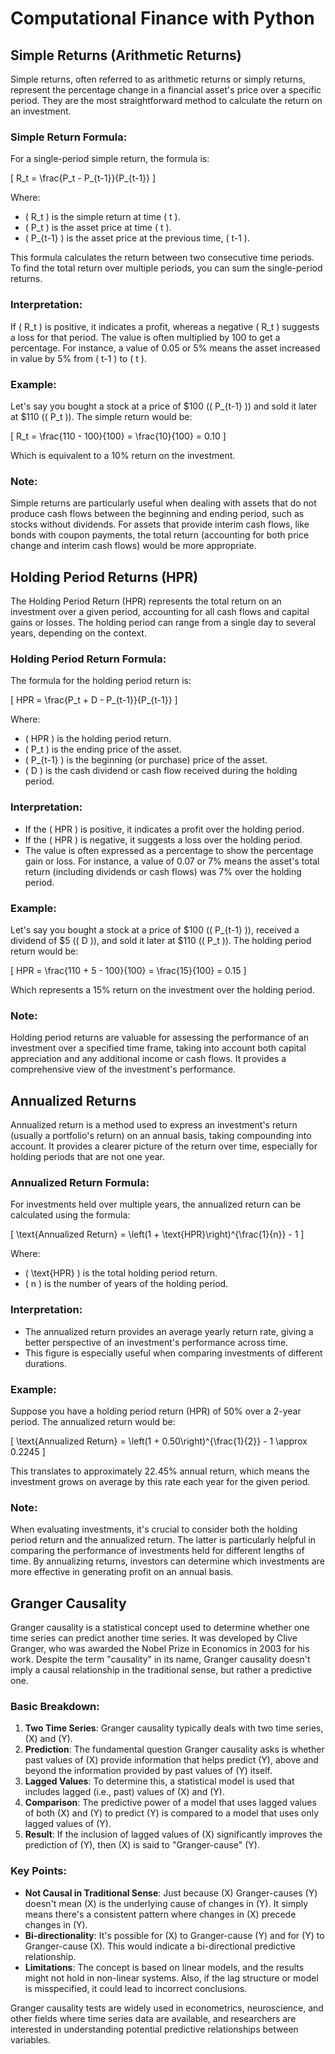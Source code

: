 # Computational Finance with Python

## Simple Returns (Arithmetic Returns)

Simple returns, often referred to as arithmetic returns or simply returns, represent the percentage change in a financial asset's price over a specific period. They are the most straightforward method to calculate the return on an investment.

### Simple Return Formula:

For a single-period simple return, the formula is:

\[ R_t = \frac{P_t - P_{t-1}}{P_{t-1}} \]

Where:
- \( R_t \) is the simple return at time \( t \).
- \( P_t \) is the asset price at time \( t \).
- \( P_{t-1} \) is the asset price at the previous time, \( t-1 \).

This formula calculates the return between two consecutive time periods. To find the total return over multiple periods, you can sum the single-period returns.

### Interpretation:

If \( R_t \) is positive, it indicates a profit, whereas a negative \( R_t \) suggests a loss for that period. The value is often multiplied by 100 to get a percentage. For instance, a value of 0.05 or 5% means the asset increased in value by 5% from \( t-1 \) to \( t \).

### Example:

Let's say you bought a stock at a price of $100 (\( P_{t-1} \)) and sold it later at $110 (\( P_t \)). The simple return would be:

\[ R_t = \frac{110 - 100}{100} = \frac{10}{100} = 0.10 \]

Which is equivalent to a 10% return on the investment.

### Note:

Simple returns are particularly useful when dealing with assets that do not produce cash flows between the beginning and ending period, such as stocks without dividends. For assets that provide interim cash flows, like bonds with coupon payments, the total return (accounting for both price change and interim cash flows) would be more appropriate.

## Holding Period Returns (HPR)

The Holding Period Return (HPR) represents the total return on an investment over a given period, accounting for all cash flows and capital gains or losses. The holding period can range from a single day to several years, depending on the context.

### Holding Period Return Formula:

The formula for the holding period return is:

\[ HPR = \frac{P_t + D - P_{t-1}}{P_{t-1}} \]

Where:
- \( HPR \) is the holding period return.
- \( P_t \) is the ending price of the asset.
- \( P_{t-1} \) is the beginning (or purchase) price of the asset.
- \( D \) is the cash dividend or cash flow received during the holding period.

### Interpretation:

- If the \( HPR \) is positive, it indicates a profit over the holding period.
- If the \( HPR \) is negative, it suggests a loss over the holding period.
- The value is often expressed as a percentage to show the percentage gain or loss. For instance, a value of 0.07 or 7% means the asset's total return (including dividends or cash flows) was 7% over the holding period.

### Example:

Let's say you bought a stock at a price of $100 (\( P_{t-1} \)), received a dividend of $5 (\( D \)), and sold it later at $110 (\( P_t \)). The holding period return would be:

\[ HPR = \frac{110 + 5 - 100}{100} = \frac{15}{100} = 0.15 \]

Which represents a 15% return on the investment over the holding period.

### Note:

Holding period returns are valuable for assessing the performance of an investment over a specified time frame, taking into account both capital appreciation and any additional income or cash flows. It provides a comprehensive view of the investment's performance.

## Annualized Returns

Annualized return is a method used to express an investment's return (usually a portfolio's return) on an annual basis, taking compounding into account. It provides a clearer picture of the return over time, especially for holding periods that are not one year.

### Annualized Return Formula:

For investments held over multiple years, the annualized return can be calculated using the formula:

\[ \text{Annualized Return} = \left(1 + \text{HPR}\right)^{\frac{1}{n}} - 1 \]

Where:
- \( \text{HPR} \) is the total holding period return.
- \( n \) is the number of years of the holding period.

### Interpretation:

- The annualized return provides an average yearly return rate, giving a better perspective of an investment's performance across time.
- This figure is especially useful when comparing investments of different durations.

### Example:

Suppose you have a holding period return (HPR) of 50% over a 2-year period. The annualized return would be:

\[ \text{Annualized Return} = \left(1 + 0.50\right)^{\frac{1}{2}} - 1 \approx 0.2245 \]

This translates to approximately 22.45% annual return, which means the investment grows on average by this rate each year for the given period.

### Note:

When evaluating investments, it's crucial to consider both the holding period return and the annualized return. The latter is particularly helpful in comparing the performance of investments held for different lengths of time. By annualizing returns, investors can determine which investments are more effective in generating profit on an annual basis.



## Granger Causality

Granger causality is a statistical concept used to determine whether one time series can predict another time series. It was developed by Clive Granger, who was awarded the Nobel Prize in Economics in 2003 for his work. Despite the term "causality" in its name, Granger causality doesn't imply a causal relationship in the traditional sense, but rather a predictive one.

### Basic Breakdown:

1. **Two Time Series**: Granger causality typically deals with two time series, \(X\) and \(Y\).
2. **Prediction**: The fundamental question Granger causality asks is whether past values of \(X\) provide information that helps predict \(Y\), above and beyond the information provided by past values of \(Y\) itself.
3. **Lagged Values**: To determine this, a statistical model is used that includes lagged (i.e., past) values of \(X\) and \(Y\).
4. **Comparison**: The predictive power of a model that uses lagged values of both \(X\) and \(Y\) to predict \(Y\) is compared to a model that uses only lagged values of \(Y\).
5. **Result**: If the inclusion of lagged values of \(X\) significantly improves the prediction of \(Y\), then \(X\) is said to "Granger-cause" \(Y\).

### Key Points:

- **Not Causal in Traditional Sense**: Just because \(X\) Granger-causes \(Y\) doesn't mean \(X\) is the underlying cause of changes in \(Y\). It simply means there's a consistent pattern where changes in \(X\) precede changes in \(Y\).
- **Bi-directionality**: It's possible for \(X\) to Granger-cause \(Y\) and for \(Y\) to Granger-cause \(X\). This would indicate a bi-directional predictive relationship.
- **Limitations**: The concept is based on linear models, and the results might not hold in non-linear systems. Also, if the lag structure or model is misspecified, it could lead to incorrect conclusions.

Granger causality tests are widely used in econometrics, neuroscience, and other fields where time series data are available, and researchers are interested in understanding potential predictive relationships between variables.
